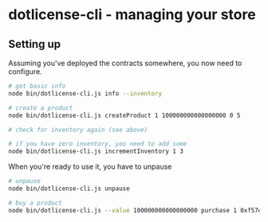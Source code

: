 # dotlicense-cli - managing your store

## Setting up

Assuming you've deployed the contracts somewhere, you now need to configure.

```bash
# get basic info
node bin/dotlicense-cli.js info --inventory

# create a product
node bin/dotlicense-cli.js createProduct 1 100000000000000000 0 5

# check for inventory again (see above)

# if you have zero inventory, you need to add some
node bin/dotlicense-cli.js incrementInventory 1 3
```

When you're ready to use it, you have to unpause

```bash
# unpause
node bin/dotlicense-cli.js unpause

# buy a product
node bin/dotlicense-cli.js --value 100000000000000000 purchase 1 0xf57d1e1451c034992e79ba2002b06bf91377d131 0

```



